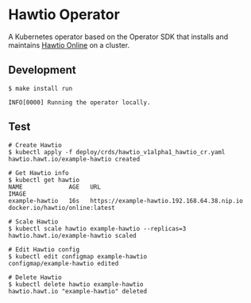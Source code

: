 # Hawtio Operator

A Kubernetes operator based on the Operator SDK that installs and maintains [Hawtio Online](https://github.com/hawtio/hawtio-online) on a cluster.

## Development

```console
$ make install run

INFO[0000] Running the operator locally.
```

## Test

```console
# Create Hawtio
$ kubectl apply -f deploy/crds/hawtio_v1alpha1_hawtio_cr.yaml
hawtio.hawt.io/example-hawtio created

# Get Hawtio info
$ kubectl get hawtio
NAME             AGE   URL                                           IMAGE
example-hawtio   16s   https://example-hawtio.192.168.64.38.nip.io   docker.io/hawtio/online:latest

# Scale Hawtio
$ kubectl scale hawtio example-hawtio --replicas=3
hawtio.hawt.io/example-hawtio scaled

# Edit Hawtio config
$ kubectl edit configmap example-hawtio
configmap/example-hawtio edited

# Delete Hawtio
$ kubectl delete hawtio example-hawtio
hawtio.hawt.io "example-hawtio" deleted
```
